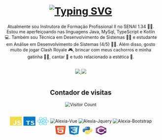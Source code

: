 
### <div align="center"><h1><a href="https://git.io/typing-svg"><img src="https://readme-typing-svg.herokuapp.com?font=Open+Sans&weight=600&size=25&pause=1000&color=84AAFF&center=true&vCenter=true&width=435&lines=Ol%C3%A1!+Eu+sou+Al%C3%A9xia+Vit%C3%B3ria+%E2%9C%A8%F0%9F%A4%97;Seja+bem-vindo(a)+ao+meu+perfil!" alt="Typing SVG" /></a></h1></div>
<p align="center">Atualmente sou Instrutora de Formação Profissional II no SENAI 1.34 👩‍🏫. Estou me aperfeiçoando nas linguagens Java, MySql, TypeScript e Kotlin 💻. Também sou Técnica em Desenvolvimento de Sistemas 👩‍💻 e estudante em Análise em Desenvolvimento de Sistemas (4/5) 👩‍🎓. Além disso, gosto muito de jogar Clash Royale 🎮, brincar com meus cachorros e minha gatinha 🐶🐱, cantar 🎤 e tudo relacionado a estética 💄.</p>
 
<div align="center"><br>
    <a href="https://github.com/alexiamelhado18">
        <img height="180em"
            src="https://github-readme-stats.vercel.app/api?username=alexiamelhado18&show_icons=true&theme=blueberry&include_all_commits=true&count_private=true"              />
        <img height="180em"
            src="https://github-readme-stats.vercel.app/api/top-langs/?username=alexiamelhado18&layout=compact&langs_count=16&theme=blueberry"
             />
     </a>
</div>
 
<div align="center"><br>
  <h2>Contador de visitas</h2> 
  
  ![Visitor Count](https://profile-counter.glitch.me/alexiamelhado18/count.svg)
 </div>

<div align="center"><br>
    <img align="center" alt="Alexia-Js" height="30" width="40"
        src="https://raw.githubusercontent.com/devicons/devicon/master/icons/javascript/javascript-plain.svg">
    <img align="center" alt="Alexia-Ts" height="30" width="40"
        src="https://raw.githubusercontent.com/devicons/devicon/master/icons/typescript/typescript-plain.svg">
    <img align="center" alt="Alexia-React" height="30" width="40"
        src="https://raw.githubusercontent.com/devicons/devicon/master/icons/react/react-original.svg">
    <img align="center" alt="Alexia-Vue" height="30" width="40"
        src="https://cdn.jsdelivr.net/gh/devicons/devicon/icons/vuejs/vuejs-original.svg">
    <img align="center" alt="Alexia-Jquery" height="30" width="40"
        src="https://cdn.jsdelivr.net/gh/devicons/devicon/icons/jquery/jquery-original.svg">
    <img align="center" alt="Alexia-Bootstrap" height="30" width="40"
        src="https://cdn.jsdelivr.net/gh/devicons/devicon/icons/bootstrap/bootstrap-original.svg">
    <img align="center" alt="Alexia-HTML" height="30" width="40"
        src="https://raw.githubusercontent.com/devicons/devicon/master/icons/html5/html5-original.svg">
    <img align="center" alt="Alexia-CSS" height="30" width="40"
        src="https://raw.githubusercontent.com/devicons/devicon/master/icons/css3/css3-original.svg">
    <img align="center" alt="Alexia-Python" height="30" width="40"
        src="https://raw.githubusercontent.com/devicons/devicon/master/icons/python/python-original.svg">
    <img align="center" alt="Alexia-Csharp" height="30" width="40"
        src="https://raw.githubusercontent.com/devicons/devicon/master/icons/csharp/csharp-original.svg">
<br></div>


